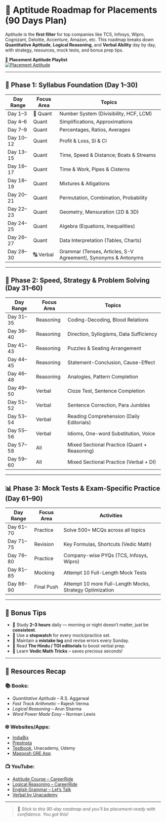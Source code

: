 # 📘 Aptitude Roadmap for Placements (90 Days Plan)

Aptitude is the **first filter** for top companies like TCS, Infosys, Wipro, Cognizant, Deloitte, Accenture, Amazon, etc. This roadmap breaks down **Quantitative Aptitude**, **Logical Reasoning**, and **Verbal Ability** day by day, with strategy, resources, mock tests, and bonus prep tips.

🎥 **Placement Aptitude Playlist**  
[![Placement Aptitude](https://i.ytimg.com/vi/5O6ZnVoqwl4/hqdefault.jpg)](https://www.youtube.com/playlist?list=PLG4bwc5fquzgfMh4YFDnv7fttM0RIKiUQ)

---

## 📅 Phase 1: Syllabus Foundation (Day 1–30)

| Day Range | Focus Area | Topics |
|----------|------------|--------|
| Day 1–3  | 🔢 Quant | Number System (Divisibility, HCF, LCM) |
| Day 4–6  | Quant | Simplifications, Approximations |
| Day 7–9  | Quant | Percentages, Ratios, Averages |
| Day 10–12| Quant | Profit & Loss, SI & CI |
| Day 13–15| Quant | Time, Speed & Distance; Boats & Streams |
| Day 16–17| Quant | Time & Work, Pipes & Cisterns |
| Day 18–19| Quant | Mixtures & Alligations |
| Day 20–21| Quant | Permutation, Combination, Probability |
| Day 22–23| Quant | Geometry, Mensuration (2D & 3D) |
| Day 24–25| Quant | Algebra (Equations, Inequalities) |
| Day 26–27| Quant | Data Interpretation (Tables, Charts) |
| Day 28–30| 🔠 Verbal | Grammar (Tenses, Articles, S-V Agreement), Synonyms & Antonyms |

---

## 🧠 Phase 2: Speed, Strategy & Problem Solving (Day 31–60)

| Day Range | Focus Area | Topics |
|----------|------------|--------|
| Day 31–35| Reasoning | Coding-Decoding, Blood Relations |
| Day 36–40| Reasoning | Direction, Syllogisms, Data Sufficiency |
| Day 41–43| Reasoning | Puzzles & Seating Arrangement |
| Day 44–45| Reasoning | Statement-Conclusion, Cause-Effect |
| Day 46–48| Reasoning | Analogies, Pattern Completion |
| Day 49–50| Verbal | Cloze Test, Sentence Completion |
| Day 51–52| Verbal | Sentence Correction, Para Jumbles |
| Day 53–54| Verbal | Reading Comprehension (Daily Editorials) |
| Day 55–56| Verbal | Idioms, One-word Substitution, Voice |
| Day 57–58| All | Mixed Sectional Practice (Quant + Reasoning) |
| Day 59–60| All | Mixed Sectional Practice (Verbal + DI) |

---

## 📊 Phase 3: Mock Tests & Exam-Specific Practice (Day 61–90)

| Day Range | Focus Area | Activities |
|----------|------------|------------|
| Day 61–70| Practice | Solve 500+ MCQs across all topics |
| Day 71–75| Revision | Key Formulas, Shortcuts (Vedic Math) |
| Day 76–80| Practice | Company-wise PYQs (TCS, Infosys, Wipro) |
| Day 81–85| Mocking | Attempt 10 Full-Length Mock Tests |
| Day 86–90| Final Push | Attempt 10 more Full-Length Mocks, Strategy Optimization |

---

## 🎯 Bonus Tips

- 📌 Study **2–3 hours** daily — morning or night doesn’t matter, just be **consistent**.
- 📌 Use a **stopwatch** for every mock/practice set.
- 📌 Maintain a **mistake log** and revise errors every Sunday.
- 📌 Read **The Hindu / TOI editorials** to boost verbal prep.
- 📌 Learn **Vedic Math Tricks** – saves precious seconds!

---

## 🧰 Resources Recap

### 📚 Books:
- *Quantitative Aptitude* – R.S. Aggarwal  
- *Fast Track Arithmetic* – Rajesh Verma  
- *Logical Reasoning* – Arun Sharma  
- *Word Power Made Easy* – Norman Lewis

### 🌐 Websites/Apps:
- [IndiaBix](https://www.indiabix.com)  
- [PrepInsta](https://prepinsta.com)  
- [Testbook](https://testbook.com), Unacademy, Udemy  
- [Magoosh GRE App](https://play.google.com/store/apps/details?id=com.magoosh.gre.quiz.vocabulary)

### 📺 YouTube:
- [Aptitude Course – CareerRide](https://www.youtube.com/c/CareerRide)  
- [Logical Reasoning – CareerRide](https://www.youtube.com/c/CareerRide)  
- [English Grammar – Let’s Talk](https://www.youtube.com/user/learnexmumbai)  
- [Verbal by Unacademy](https://www.youtube.com/c/Unacademy)

---

> 💪 *Stick to this 90-day roadmap and you’ll be placement-ready with confidence. You got this!*

